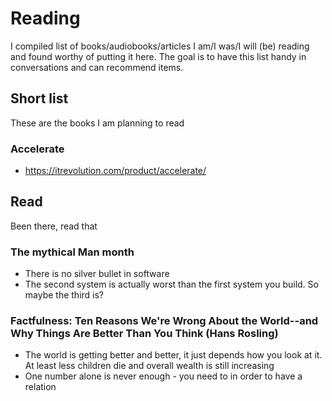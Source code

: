 # Reading
I compiled list of books/audiobooks/articles I am/I was/I will (be) reading and found worthy of putting it here. The goal is to have this list handy in conversations and can recommend items.

## Short list 
These are the books I am planning to read

### Accelerate 
- https://itrevolution.com/product/accelerate/

## Read
Been there, read that

### The mythical Man month
- There is no silver bullet in software
- The second system is actually worst than the first system you build. So maybe the third is?

### Factfulness: Ten Reasons We're Wrong About the World--and Why Things Are Better Than You Think (Hans Rosling)
- The world is getting better and better, it just depends how you look at it. At least less children die and overall wealth is still increasing
- One number alone is never enough - you need to in order to have a relation
